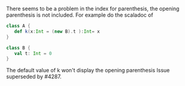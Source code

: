 There seems to be a problem in the index for parenthesis, the opening parenthesis is not included. 
For example do the scaladoc of  
```scala
class A {
   def k(x:Int = (new B).t ):Int= x
}

class B {
   val t: Int = 0
}

```

The default value of k won't display the opening parenthesis
Issue superseded by #4287.
